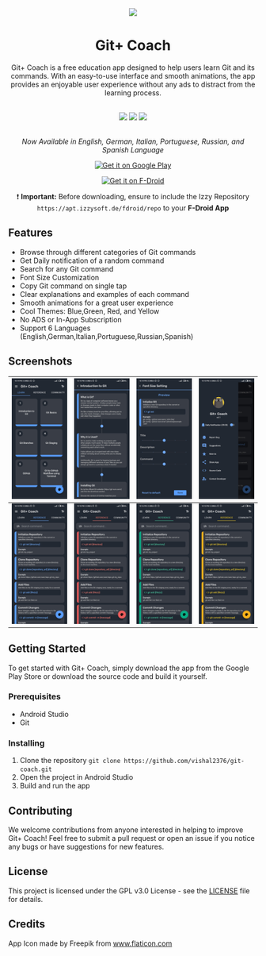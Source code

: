 
<div align="center">

<img src="https://github.com/vishal2376/git-coach/assets/38159691/8d8d19cb-188b-40db-80c3-8c53e973b3b2" width="100px"/>

# **Git+ Coach**

Git+ Coach is a free education app designed to help users learn Git and its commands. With an easy-to-use interface and smooth animations, the app provides an enjoyable user experience without any ads to distract from the learning process.

<br/>

<img src="https://img.shields.io/github/stars/vishal2376/git-coach?style=for-the-badge&logo=powerpages&color=cba6f7&logoColor=D9E0EE&labelColor=302D41"/>
<img src="https://img.shields.io/github/last-commit/vishal2376/git-coach?style=for-the-badge&logo=github&color=a6da95&logoColor=D9E0EE&labelColor=302D41"/>
<img src="https://img.shields.io/github/repo-size/vishal2376/git-coach?style=for-the-badge&logo=dropbox&color=7dc4e4&logoColor=D9E0EE&labelColor=302D41"/>

<br/>
<br/>

*Now Available in English, German, Italian, Portuguese, Russian, and Spanish Language*

<a href='https://play.google.com/store/apps/details?id=com.vishal2376.gitcoach&pcampaignid=pcampaignidMKT-Other-global-all-co-prtnr-py-PartBadge-Mar2515-1'><img alt='Get it on Google Play' src='https://play.google.com/intl/en_us/badges/static/images/badges/en_badge_web_generic.png' style="width:200px"></a>

<a href='https://f-droid.org/en/packages/com.vishal2376.gitcoach/'><img alt='Get it on F-Droid' src='https://fdroid.gitlab.io/artwork/badge/get-it-on.png' style="width:200px"></a>

:heavy_exclamation_mark: **Important:** Before downloading, ensure to include the Izzy Repository `https://apt.izzysoft.de/fdroid/repo` to your **F-Droid App**

</div>

## Features
- Browse through different categories of Git commands
- Get Daily notification of a random command
- Search for any Git command
- Font Size Customization
- Copy Git command on single tap
- Clear explanations and examples of each command
- Smooth animations for a great user experience
- Cool Themes: Blue,Green, Red, and Yellow
- No ADS or In-App Subscription
- Support 6 Languages (English,German,Italian,Portuguese,Russian,Spanish)

## Screenshots

| <img src="screenshots/lesson.jpg" width="200px"> | <img src="screenshots/lesson_detail.jpg" width="200px"> | <img src="screenshots/font_settings.jpg" width="200px"> | <img src="screenshots/nav.jpg" width="200px"> |
|:---:|:---:|:---:|:---:|
| <img src="screenshots/cmdB.jpg" width="200px"> | <img src="screenshots/cmdR.jpg" width="200px"> | <img src="screenshots/cmdG.jpg" width="200px"> | <img src="screenshots/cmdY.jpg" width="200px"> |

## Getting Started

To get started with Git+ Coach, simply download the app from the Google Play Store or download the source code and build it yourself.

### Prerequisites

- Android Studio
- Git

### Installing

1. Clone the repository
``` git clone https://github.com/vishal2376/git-coach.git ```
2. Open the project in Android Studio
3. Build and run the app

## Contributing

We welcome contributions from anyone interested in helping to improve Git+ Coach! Feel free to submit a pull request or open an issue if you notice any bugs or have suggestions for new features.

## License

This project is licensed under the GPL v3.0 License - see the [LICENSE](LICENSE) file for details.

## Credits

App Icon made by Freepik from www.flaticon.com
